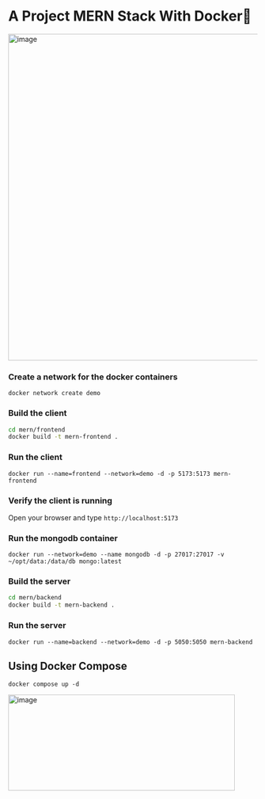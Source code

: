 # A Project MERN Stack With Docker🐳
<img width="1280" height="660" alt="image" src="https://github.com/user-attachments/assets/19c18cd4-a7f8-491a-8752-be2321ba215a" />


### Create a network for the docker containers

`docker network create demo`

### Build the client 

```sh
cd mern/frontend
docker build -t mern-frontend .
```

### Run the client

`docker run --name=frontend --network=demo -d -p 5173:5173 mern-frontend`

### Verify the client is running

Open your browser and type `http://localhost:5173`

### Run the mongodb container

`docker run --network=demo --name mongodb -d -p 27017:27017 -v ~/opt/data:/data/db mongo:latest`

### Build the server

```sh
cd mern/backend
docker build -t mern-backend .
```

### Run the server

`docker run --name=backend --network=demo -d -p 5050:5050 mern-backend`

## Using Docker Compose

`docker compose up -d`

<img width="458" height="194" alt="image" src="https://github.com/user-attachments/assets/4fa767f1-c6dc-49b6-bc06-5781654fde31" />


